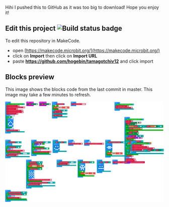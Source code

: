 Hihi I pushed this to GitHub as it was too big to download! Hope you enjoy it!

## Edit this project ![Build status badge](https://github.com/hogebin/tamagotchiv12/workflows/MakeCode/badge.svg)

To edit this repository in MakeCode.

* open [https://makecode.microbit.org/](https://makecode.microbit.org/)
* click on **Import** then click on **Import URL**
* paste **https://github.com/hogebin/tamagotchiv12** and click import

## Blocks preview

This image shows the blocks code from the last commit in master.
This image may take a few minutes to refresh.

![A rendered view of the blocks](https://github.com/hogebin/tamagotchiv12/raw/master/.github/makecode/blocks.png)


